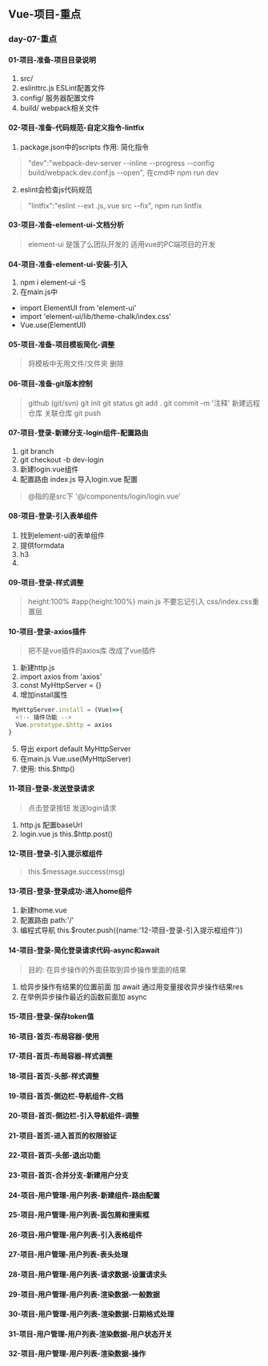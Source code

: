 ## Vue-项目-重点

### day-07-重点

#### 01-项目-准备-项目目录说明
1. src/
2. eslinttrc.js ESLint配置文件
3. config/ 服务器配置文件
4. build/ webpack相关文件
#### 02-项目-准备-代码规范-自定义指令-lintfix
1. package.json中的scripts 作用: 简化指令
>  "dev":"webpack-dev-server --inline --progress --config build/webpack.dev.conf.js --open", 在cmd中 npm run dev
2. eslint会检查js代码规范
>   "lintfix":"eslint --ext .js,.vue src --fix",
> npm run lintfix

#### 03-项目-准备-element-ui-文档分析
> element-ui 是饿了么团队开发的 适用vue的PC端项目的开发

#### 04-项目-准备-element-ui-安装-引入
1. npm i element-ui -S
2. 在main.js中
  - import ElementUI from 'element-ui'
  - import 'element-ui/lib/theme-chalk/index.css'
  - Vue.use(ElementUI)

#### 05-项目-准备-项目模板简化-调整
> 将模板中无用文件/文件夹 删除

#### 06-项目-准备-git版本控制
> github (git/svn)
git init
git status
git add .
git commit -m '注释'
新建远程仓库
关联仓库
git push

#### 07-项目-登录-新建分支-login组件-配置路由
1. git branch
2. git checkout -b dev-login
3. 新建login.vue组件
4. 配置路由 index.js 导入login.vue 配置
> @指的是src下  '@/components/login/login.vue'

#### 08-项目-登录-引入表单组件
1. 找到element-ui的表单组件
2. 提供formdata
3. h3
4. <el-button></el-button>
#### 09-项目-登录-样式调整
> height:100% #app{height:100%}
> main.js 不要忘记引入 css/index.css重置层

#### 10-项目-登录-axios插件
> 把不是vue插件的axios库 改成了vue插件
1. 新建http.js
2. import axios from 'axios'
3. const MyHttpServer = {}
4. 增加install属性
```js
 MyHttpServer.install = (Vue)=>{
  <!-- 插件功能 -->
  Vue.prototype.$http = axios
}
```
5. 导出 export default MyHttpServer
6. 在main.js  Vue.use(MyHttpServer)
7. 使用: this.$http()

#### 11-项目-登录-发送登录请求
> 点击登录按钮 发送login请求
1. http.js 配置baseUrl
2. login.vue js this.$http.post()


#### 12-项目-登录-引入提示框组件
> this.$message.success(msg)

#### 13-项目-登录-登录成功-进入home组件
1. 新建home.vue
2. 配置路由 path:'/'
3. 编程式导航 this.$router.push({name:'12-项目-登录-引入提示框组件'})

#### 14-项目-登录-简化登录请求代码-async和await
> 目的: 在异步操作的外面获取到异步操作里面的结果
1. 给异步操作有结果的位置前面 加 await 通过用变量接收异步操作结果res
2. 在举例异步操作最近的函数前面加 async

#### 15-项目-登录-保存token值

#### 16-项目-首页-布局容器-使用

#### 17-项目-首页-布局容器-样式调整

#### 18-项目-首页-头部-样式调整

#### 19-项目-首页-侧边栏-导航组件-文档

#### 20-项目-首页-侧边栏-引入导航组件-调整

#### 21-项目-首页-进入首页的权限验证

#### 22-项目-首页-头部-退出功能

#### 23-项目-首页-合并分支-新建用户分支

#### 24-项目-用户管理-用户列表-新建组件-路由配置

#### 25-项目-用户管理-用户列表-面包屑和搜索框

#### 26-项目-用户管理-用户列表-引入表格组件

#### 27-项目-用户管理-用户列表-表头处理

#### 28-项目-用户管理-用户列表-请求数据-设置请求头

#### 29-项目-用户管理-用户列表-渲染数据-一般数据

#### 30-项目-用户管理-用户列表-渲染数据-日期格式处理

#### 31-项目-用户管理-用户列表-渲染数据-用户状态开关

#### 32-项目-用户管理-用户列表-渲染数据-操作



